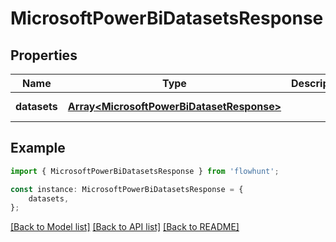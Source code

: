 # MicrosoftPowerBiDatasetsResponse


## Properties

Name | Type | Description | Notes
------------ | ------------- | ------------- | -------------
**datasets** | [**Array&lt;MicrosoftPowerBiDatasetResponse&gt;**](MicrosoftPowerBiDatasetResponse.md) |  | [default to undefined]

## Example

```typescript
import { MicrosoftPowerBiDatasetsResponse } from 'flowhunt';

const instance: MicrosoftPowerBiDatasetsResponse = {
    datasets,
};
```

[[Back to Model list]](../README.md#documentation-for-models) [[Back to API list]](../README.md#documentation-for-api-endpoints) [[Back to README]](../README.md)
